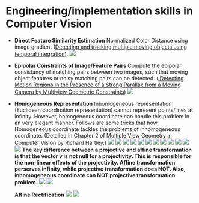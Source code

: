 # Engineering/implementation skills in Computer Vision

- **Direct Feature Similarity Estimation**
	Normalized Color Distance using image gradient ([Detecting and tracking multiple moving objects using temporal integration](http://www.cse.huji.ac.il/~peleg/papers/eccv92-Irani-Integration.pdf)).
	![](imgs/20170515-170256.png)
	
- **Epipolar Constraints of Image/Feature Pairs**
	Compute the epipolar consistancy of matching pairs between two images, such that moving object features or noisy matching pairs can be detected. ([ Detecting Motion Regions in the Presence of a Strong Parallax from a Moving Camera by Multiview Geometric Constraints](http://iris.usc.edu/Vision-Users/OldUsers/cyuan/pami06-draft.pdf))
	![](imgs/20170515-170645.png)
	
- **Homogeneous Representation**
	Inhomogeneous representation (Euclidean coordination representation) cannot represent points/lines at infinity. However, homogeneous coordinate can handle this problem in an very elegant manner. Follows are some tricks that how Homogeneous coordinate tackles the problems of inhomogeneous coordinate. (Detailed in Chapter 2 of Multiple View Geometry in Computer Vision by Richard Hartley.)
![](imgs/20170518-173355.png)
![](imgs/20170518-173438.png)
![](imgs/20170518-173503.png)
![](imgs/20170518-173545.png)
![](imgs/20170518-173608.png)
![](imgs/20170518-173807.png)
![](imgs/20170518-173853.png)
![](imgs/20170518-173927.png)
![](imgs/20170518-174011.png)
![](imgs/20170518-174303.png)
![](imgs/20170518-174419.png)
![](imgs/20170518-174501.png)
	**The key difference between a projective and affine transformation is that the vector *v* is not null for a projectivity. This is responsible for the non-linear effects of the projectivity. Affine transformation perserves infinity, while projective transformation does NOT.  Also, inhomogeneous coordinate can NOT projective transformation problem.**
	![](imgs/20170518-174544.png)
	![](imgs/20170518-175917.png)
	
	**Affine Rectification**
	![](imgs/20170519-120238.png)
	![](imgs/20170519-120315.png)